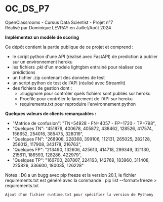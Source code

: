 # OC_DS_P7
OpenClassrooms - Cursus Data Scientist - Projet n°7<br>
Réalisé par Dominique LEVRAY en Juillet/Août 2024

**Implémentez un modèle de scoring**

Ce dépôt contient la partie publique de ce projet et comprend :
- le script python d'une API (réalisé avec FastAPI) de prediction à publier sur un environnement heroku
- les fichiers .pkl d'un modele lightgbm entrainé pour réaliser ces prédictions
- un fichier .zip contenant des données de test
- un script python de test de l'API (réalisé avec Streamlit)
- des fichiers de gestion dont :
  - .slugignore pour contrôler quels fichiers sont publiés sur heroku
  - Procfile pour contrôler le lancement de l'API sur heroku
  - requirements.txt pour reproduire l'environnement python


**Quelques valeurs de clients remarquables :**

- "Matrice de confusion": "TN=54928 - FN=4057 - FP=1720 - TP=798",
- "Quelques TN": "451879, 400678, 405872, 438462, 128526, 417574, 156652, 254016, 385475, 328019",
- "Quelques FN": "268908, 228368, 399106, 112131, 265025, 282128, 256012, 117908, 343178, 216763",
- "Quelques FP": "213490, 132606, 425613, 414718, 299349, 321130, 215611, 186593, 128286, 422979",
- "Quelques TP": "166700, 287807, 224163, 142769, 183960, 311408, 225829, 336600, 180035, 126228"

Notes :
    Dû a un bugg avec pip freeze et la version 20.1, le fichier requirements.txt est généré avec la commande :
        pip list --format=freeze > requirements.txt
    
    Ajout d'un fichier runtime.txt pour spécifier la version de Pythony